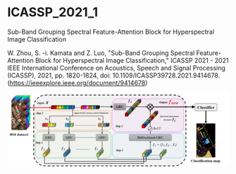 # ICASSP_2021_1
Sub-Band Grouping Spectral Feature-Attention Block for Hyperspectral Image Classification

W. Zhou, S. -i. Kamata and Z. Luo, "Sub-Band Grouping Spectral Feature-Attention Block for Hyperspectral Image Classification," ICASSP 2021 - 2021 IEEE International Conference on Acoustics, Speech and Signal Processing (ICASSP), 2021, pp. 1820-1824, doi: 10.1109/ICASSP39728.2021.9414678.(https://ieeexplore.ieee.org/document/9414678)

![image](https://github.com/zhouweilian1904/ICASSP_2021_1/blob/main/modified%20whole%20structure.png)
